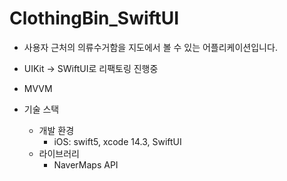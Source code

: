 # ClothingBin_SwiftUI
- 사용자 근처의 의류수거함을 지도에서 볼 수 있는 어플리케이션입니다.

- UIKit -> SWiftUI로 리팩토링 진행중

- MVVM


- 기술 스택 
  - 개발 환경
    - iOS: swift5, xcode 14.3, SwiftUI
  - 라이브러리
    - NaverMaps API 

